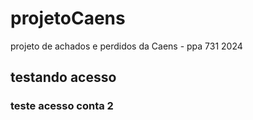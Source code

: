 # projetoCaens
projeto de achados e perdidos da Caens - ppa 731 2024

## testando acesso

### teste acesso conta 2
